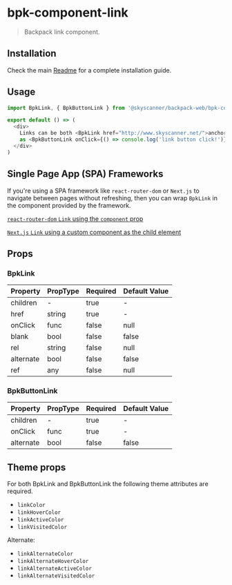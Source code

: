 # bpk-component-link

> Backpack link component.

## Installation

Check the main [Readme](https://github.com/skyscanner/backpack#usage) for a complete installation guide.

## Usage

```js
import BpkLink, { BpkButtonLink } from '@skyscanner/backpack-web/bpk-component-link';

export default () => (
  <div>
    Links can be both <BpkLink href="http://www.skyscanner.net/">anchor tags</BpkLink> as well
    as <BpkButtonLink onClick={() => console.log('link button click!')}>button tags</BpkButtonLink>.
  </div>
)
```

## Single Page App (SPA) Frameworks

If you're using a SPA framework like `react-router-dom` or `Next.js` to navigate between pages without refreshing, then you can wrap `BpkLink` in the component provided by the framework.

[`react-router-dom` `Link` using the `component` prop](https://reactrouter.com/web/api/Link/component-reactcomponent)

[`Next.js` `Link` using a custom component as the child element](https://nextjs.org/docs/api-reference/next/link#if-the-child-is-a-custom-component-that-wraps-an-a-tag)

## Props

### BpkLink

| Property  | PropType | Required | Default Value |
| --------  | -------- | -------- | ------------- |
| children  | -        | true     | -             |
| href      | string   | true     | -             |
| onClick   | func     | false    | null          |
| blank     | bool     | false    | false         |
| rel       | string   | false    | null          |
| alternate | bool     | false    | false         |
| ref       | any      | false    | null          |

### BpkButtonLink

| Property  | PropType | Required | Default Value |
| --------  | -------- | -------- | ------------- |
| children  | -        | true     | -             |
| onClick   | func     | true     | -             |
| alternate | bool     | false    | false         |

## Theme props

For both BpkLink and BpkButtonLink the following theme attributes are required.

* `linkColor`
* `linkHoverColor`
* `linkActiveColor`
* `linkVisitedColor`

Alternate:

* `linkAlternateColor`
* `linkAlternateHoverColor`
* `linkAlternateActiveColor`
* `linkAlternateVisitedColor`
